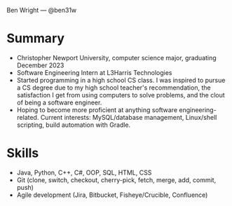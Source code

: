 Ben Wright — @ben31w

# Summary
- Christopher Newport University, computer science major, graduating December 2023
- Software Engineering Intern at L3Harris Technologies
- Started programming in a high school CS class. I was inspired to pursue a CS degree due to my high school teacher's recommendation, the satisfaction I get from using computers to solve problems, and the clout of being a software engineer.
- Hoping to become more proficient at anything software engineering-related. Current interests: MySQL/database management, Linux/shell scripting, build automation with Gradle.

# Skills
- Java, Python, C++, C#, OOP, SQL, HTML, CSS
- Git (clone, switch, checkout, cherry-pick, fetch, merge, add, commit, push)
- Agile development (Jira, Bitbucket, Fisheye/Crucible, Confluence)

<!---
ben31w/ben31w is a ✨ special ✨ repository because its `README.md` (this file) appears on your GitHub profile.
You can click the Preview link to take a look at your changes.
--->
